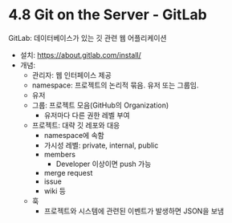 # 4.8 Git on the Server - GitLab

GitLab: 데이터베이스가 있는 깃 관련 웹 어플리케이션

- 설치: <https://about.gitlab.com/install/>
- 개념:
  - 관리자: 웹 인터페이스 제공
  - namespace: 프로젝트의 논리적 묶음. 유저 또는 그룹임.
  - 유저
  - 그룹: 프로젝트 모음(GitHub의 Organization)
    - 유저마다 다른 권한 레벨 부여
  - 프로젝트: 대략 깃 레포와 대응
    - namespace에 속함
    - 가시성 레벨: private, internal, public
    - members
      - Developer 이상이면 push 가능
    - merge request
    - issue
    - wiki 등
  - 훅
    - 프로젝트와 시스템에 관련된 이벤트가 발생하면 JSON을 보냄
